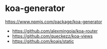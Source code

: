 # koa-generator

https://www.npmjs.com/package/koa-generator


- https://github.com/alexmingoia/koa-router
- https://github.com/queckezz/koa-views
- https://github.com/koajs/static